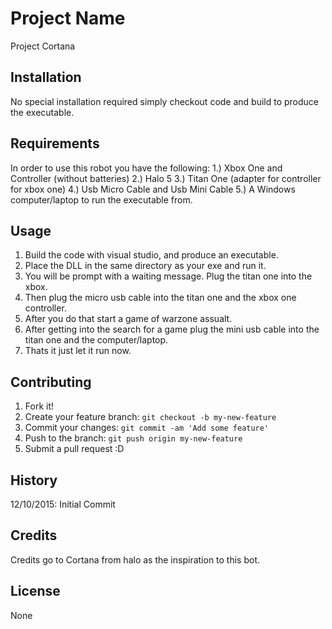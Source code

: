 # Project Name

Project Cortana

## Installation

No special installation required simply checkout code and build to produce the executable.

## Requirements

In order to use this robot you have the following:
1.) Xbox One and Controller (without batteries)
2.) Halo 5
3.) Titan One (adapter for controller for xbox one)
4.) Usb Micro Cable and Usb Mini Cable
5.) A Windows computer/laptop to run the executable from.

## Usage

1. Build the code with visual studio, and produce an executable.
2. Place the DLL in the same directory as your exe and run it.
3. You will be prompt with a waiting message. Plug the titan one into the xbox.
4. Then plug the micro usb cable into the titan one and the xbox one controller.
5. After you do that start a game of warzone assualt.
6. After getting into the search for a game plug the mini usb cable into the titan one and the computer/laptop.
7. Thats it just let it run now.

## Contributing

1. Fork it!
2. Create your feature branch: `git checkout -b my-new-feature`
3. Commit your changes: `git commit -am 'Add some feature'`
4. Push to the branch: `git push origin my-new-feature`
5. Submit a pull request :D

## History

12/10/2015: Initial Commit

## Credits

Credits go to Cortana from halo as the inspiration to this bot.

## License

None
